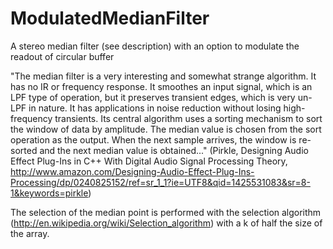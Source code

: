# ModulatedMedianFilter
A stereo median filter (see description) with an option to modulate the readout of circular buffer

"The median filter is a very interesting and somewhat strange algorithm. It has no IR or frequency response. It smoothes an input signal, which is an LPF type of operation, but it preserves transient edges, which is very un-LPF in nature. It has applications in noise reduction without losing high-frequency transients. Its central algorithm uses a sorting mechanism to sort the window of data by amplitude. The median value is chosen from the sort operation as the output. When the next sample arrives, the window is re-sorted and the next median value is obtained..." (Pirkle, Designing Audio Effect Plug-Ins in C++ With Digital Audio Signal Processing Theory, http://www.amazon.com/Designing-Audio-Effect-Plug-Ins-Processing/dp/0240825152/ref=sr_1_1?ie=UTF8&qid=1425531083&sr=8-1&keywords=pirkle)

The selection of the median point is performed with the selection algorithm (http://en.wikipedia.org/wiki/Selection_algorithm) with a k of half the size of the array.
